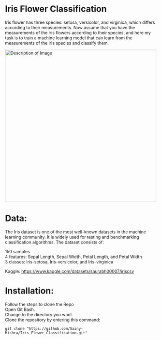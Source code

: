 # Iris Flower Classification
Iris flower has three species: setosa, versicolor, and virginica, which differs according to their measurements. Now assume that you have the measurements of the iris flowers according to their species, and here my task is to train a machine learning model that can learn from the measurements of the iris species and classify them.

<img src="https://camo.githubusercontent.com/9747c2a717d6625ac9679e3d1624af6080174fed9be7d96aedb3dacd46f4f44f/68747470733a2f2f6d69726f2e6d656469756d2e636f6d2f6d61782f3837352f312a37626e4c4b73436858713934516a744169526e3430772e706e67" alt="Description of Image" width="500" height="auto">

# Data:
The Iris dataset is one of the most well-known datasets in the machine learning community. It is widely used for testing and benchmarking classification algorithms. The dataset consists of:

150 samples
<br>
4 features: Sepal Length, Sepal Width, Petal Length, and Petal Width
<br>
3 classes: Iris-setosa, Iris-versicolor, and Iris-virginica
<br>

Kaggle: https://www.kaggle.com/datasets/saurabh00007/iriscsv

# Installation:
Follow the steps to clone the Repo
<br>
Open Git Bash.
<br>
Change to the directory you want.
<br>
Clone the repository by entering this command: 
```bing
git clone "https://github.com/Sainy-Mishra/Iris_Flower_Classification.git"
```
